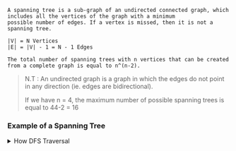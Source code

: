 ```
A spanning tree is a sub-graph of an undirected connected graph, which includes all the vertices of the graph with a minimum 
possible number of edges. If a vertex is missed, then it is not a spanning tree.

|V| = N Vertices
|E| = |V| - 1 = N - 1 Edges

The total number of spanning trees with n vertices that can be created from a complete graph is equal to n^(n-2).
```
> N.T : An undirected graph is a graph in which the edges do not point in any direction (ie. edges are bidirectional).
> 
> If we have n = 4, the maximum number of possible spanning trees is equal to 44-2 = 16

### Example of a Spanning Tree

<details> <summary> How DFS Traversal </summary>

<br/>
  
  ```mermaid
graph TD;
    A-->B;
    A-->D;
    B-->C;
    C-->E;
    C-->D;  
```
  
</details>
